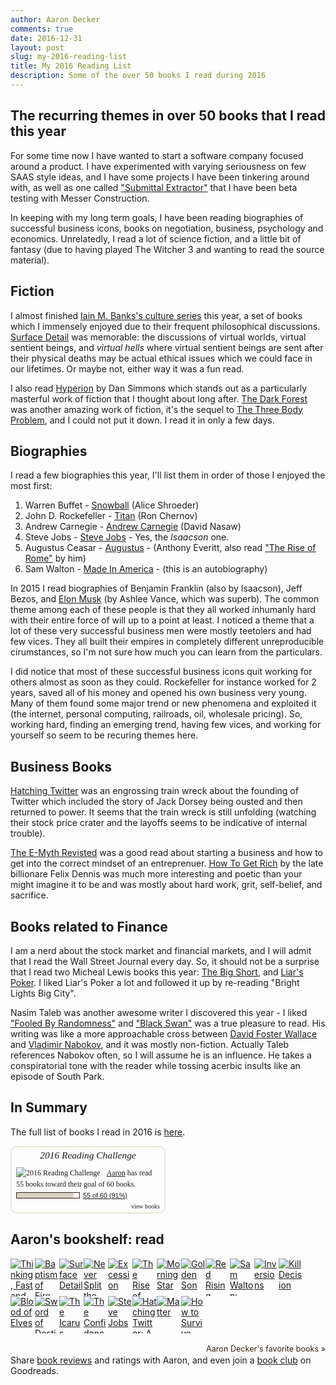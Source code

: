 ```yaml
---
author: Aaron Decker
comments: true
date: 2016-12-31
layout: post
slug: my-2016-reading-list
title: My 2016 Reading List
description: Some of the over 50 books I read during 2016
---
```



## The recurring themes in over 50 books that I read this year

For some time now I have wanted to start a software company focused around a product. I have experimented with varying seriousness on few SAAS style ideas, and I have some projects I have been tinkering around with, as well as one called ["Submittal Extractor"](http://submittalextractor.com/) that I have been beta testing with Messer Construction.

In keeping with my long term goals, I have been reading biographies of successful business icons, books on negotiation, business, psychology and economics. Unrelatedly, I read a lot of science fiction, and a little bit of fantasy (due to having played The Witcher 3 and wanting to read the source material).



## Fiction

I almost finished [Iain M. Banks's culture series](https://en.wikipedia.org/wiki/Culture_series) this year, a set of books which I immensely enjoyed due to their frequent philosophical discussions. [Surface Detail](http://amzn.to/2hIRHHf) was memorable: the discussions of virtual worlds, virtual sentient beings, and _virtual hells_ where virtual sentient beings are sent after their physical deaths may be actual ethical issues which we could face in our lifetimes. Or maybe not, either way it was a fun read.

I also read [Hyperion](http://amzn.to/2hNwKea) by Dan Simmons which stands out as a particularly masterful work of fiction that I thought about long after. [The Dark Forest](http://amzn.to/2hNpWNk) was another amazing work of fiction, it's the sequel to [The Three Body Problem](http://amzn.to/2gZ9v2m), and I could not put it down. I read it in only a few days.



## Biographies

I read a few biographies this year, I'll list them in order of those I enjoyed the most first:

 1. Warren Buffet - [Snowball](http://amzn.to/2gPe2AS) (Alice Shroeder)
 2. John D. Rockefeller - [Titan](http://amzn.to/2hW7XYt) (Ron Chernov)
 3. Andrew Carnegie - [Andrew Carnegie](http://amzn.to/2hIYKjo) (David Nasaw)
 4. Steve Jobs - [Steve Jobs](http://amzn.to/2hJa2GN) - Yes, the _Isaacson_ one.
 5. Augustus Ceasar - [Augustus](http://amzn.to/2gZkZmm) - (Anthony Everitt, also read ["The Rise of Rome"](http://amzn.to/2i3ALKF) by him)
 6. Sam Walton - [Made In America](http://amzn.to/2hIVN21) - (this is an autobiography)

In 2015 I read biographies of Benjamin Franklin (also by Isaacson), Jeff Bezos, and [Elon Musk](http://amzn.to/2i3pzxs) (by Ashlee Vance, which was superb). The common theme among each of these people is that they all worked inhumanly hard with their entire force of will up to a point at least. I noticed a theme that a lot of these very successful business men were mostly teetolers and had few vices. They all built their empires in completely different unreproducible cirumstances, so I'm not sure how much you can learn from the particulars.

I did notice that most of these successful business icons quit working for others almost as soon as they could. Rockefeller for instance worked for 2 years, saved all of his money and opened his own business very young. Many of them found some major trend or new phenomena and exploited it (the internet, personal computing, railroads, oil, wholesale pricing). So, working hard, finding an emerging trend, having few vices, and working for yourself so seem to be recuring themes here.


## Business Books

[Hatching Twitter](http://amzn.to/2gPhStI) was an engrossing train wreck about the founding of Twitter which included the story of Jack Dorsey being ousted and then returned to power. It seems that the train wreck is still unfolding (watching their stock price crater and the layoffs seems to be indicative of internal trouble).

[The E-Myth Revisted](http://amzn.to/2gZnEwh) was a good read about starting a business and how to get into the correct mindset of an entreprenuer. [How To Get Rich](http://amzn.to/2i3EEzg) by the late billionare Felix Dennis was much more interesting and poetic than your might imagine it to be and was mostly about hard work, grit, self-belief, and sacrifice.




## Books related to Finance

I am a nerd about the stock market and financial markets, and I will admit that I read the Wall Street Journal every day. So, it should not be a surprise that I read two Micheal Lewis books this year: [The Big Short](http://amzn.to/2gPnX9z), and [Liar's Poker](http://amzn.to/2hJ5eyu). I liked Liar's Poker a lot and followed it up by re-reading "Bright Lights Big City".

Nasim Taleb was another awesome writer I discovered this year - I liked ["Fooled By Randomness"](http://amzn.to/2i3vPFx) and ["Black Swan"](http://amzn.to/2hWkPxX) was a true pleasure to read. His writing was like a more approachable cross between [David Foster Wallace](https://en.wikipedia.org/wiki/David_Foster_Wallace) and [Vladimir Nabokov](https://en.wikipedia.org/wiki/Vladimir_Nabokov), and it was mostly non-fiction. Actually Taleb references Nabokov often, so I will assume he is an influence. He takes a conspiratorial tone with the reader while tossing acerbic insults like an episode of South Park.




## In Summary

The full list of books I read in 2016 is [here](https://www.goodreads.com/user_challenges/4534034).


<div id="gr_challenge_3890" style="border: 2px solid #EBE8D5; border-radius:10px; padding: 0px 7px 0px 7px; max-width:230px; min-height: 100px">
  <div id="gr_challenge_progress_body_3890" style="font-size: 12px; font-family: georgia,serif;line-height: 18px">
    <h3 style="margin: 4px 0 10px; font-weight: normal; text-align: center">
      <a style="text-decoration: none; font-family:georgia,serif;font-style:italic; font-size: 1.1em" href="https://www.goodreads.com/challenges/3890-2016-reading-challenge">2016 Reading Challenge</a>
    </h3>
        <div class="challengePic">
          <a href="https://www.goodreads.com/challenges/3890-2016-reading-challenge"><img alt="2016 Reading Challenge" style="float:left; margin-right: 10px; border: 0 none" src="https://images.gr-assets.com/challenges/1451432479p2/3890.jpg" /></a>
        </div>
      <div>
        <a href="https://www.goodreads.com/user/show/43934436-aaron-decker">Aaron</a> has
             read 55 books toward
             their goal of
             60 books.
      </div>
      <div style="width: 100px; margin: 4px 5px 5px 0; float: left; border: 1px solid #382110; height: 8px; overflow: hidden; background-color: #FFF">
        <div style="width: 91%; background-color: #D7D2C4; float: left"><span style="visibility:hidden">hide</span></div>
      </div>
      <div style="font-family: arial, verdana, helvetica, sans-serif;font-size:90%">
        <a href="https://www.goodreads.com/user_challenges/4534034">55 of 60 (91%)</a>
      </div>
        <div style="text-align: right;">
          <a style="text-decoration: none; font-size: 10px;" href="https://www.goodreads.com/user_challenges/4534034">view books</a>
        </div>
  </div>
	<script src="https://www.goodreads.com/user_challenges/widget/43934436-aaron-decker?challenge_id=3890&v=2"></script>
</div>



<style type="text/css" media="screen">
  .gr_grid_container {
    /* customize grid container div here. eg: width: 500px; */
  }

  .gr_grid_book_container {
    /* customize book cover container div here */
    float: left;
    width: 39px;
    height: 60px;
    padding: 0px 0px;
    overflow: hidden;
  }
</style>
<div id="gr_grid_widget_1482083590">
  <!-- Show static html as a placeholder in case js is not enabled - javascript include will override this if things work -->
      <h2>
<a style="text-decoration: none;" href="https://www.goodreads.com/review/list/43934436-aaron-decker?shelf=read&utm_medium=api&utm_source=grid_widget">Aaron's bookshelf: read</a>
</h2>
<div class="gr_grid_container">
<div class="gr_grid_book_container"><a title="Thinking, Fast and Slow" href="https://www.goodreads.com/book/show/11468377-thinking-fast-and-slow"><img alt="Thinking, Fast and Slow" border="0" src="https://images.gr-assets.com/books/1317793965s/11468377.jpg" /></a></div>
<div class="gr_grid_book_container"><a title="Baptism of Fire (The Witcher #5)" href="https://www.goodreads.com/book/show/18656031-baptism-of-fire"><img alt="Baptism of Fire" border="0" src="https://images.gr-assets.com/books/1443279182s/18656031.jpg" /></a></div>
<div class="gr_grid_book_container"><a title="Surface Detail" href="https://www.goodreads.com/book/show/7937744-surface-detail"><img alt="Surface Detail" border="0" src="https://images.gr-assets.com/books/1287893375s/7937744.jpg" /></a></div>
<div class="gr_grid_book_container"><a title="Never Split the Difference: Negotiating As If Your Life Depended On It" href="https://www.goodreads.com/book/show/26156469-never-split-the-difference"><img alt="Never Split the Difference: Negotiating As If Your Life Depended On It" border="0" src="https://images.gr-assets.com/books/1460910517s/26156469.jpg" /></a></div>
<div class="gr_grid_book_container"><a title="Excession (Culture, #5)" href="https://www.goodreads.com/book/show/12013.Excession"><img alt="Excession" border="0" src="https://images.gr-assets.com/books/1288930712s/12013.jpg" /></a></div>
<div class="gr_grid_book_container"><a title="The Rise of Rome: The Making of the World's Greatest Empire" href="https://www.goodreads.com/book/show/13155133-the-rise-of-rome"><img alt="The Rise of Rome: The Making of the World's Greatest Empire" border="0" src="https://images.gr-assets.com/books/1344368906s/13155133.jpg" /></a></div>
<div class="gr_grid_book_container"><a title="Morning Star (Red Rising, #3)" href="https://www.goodreads.com/book/show/18966806-morning-star"><img alt="Morning Star" border="0" src="https://images.gr-assets.com/books/1461354277s/18966806.jpg" /></a></div>
<div class="gr_grid_book_container"><a title="Golden Son (Red Rising, #2)" href="https://www.goodreads.com/book/show/18966819-golden-son"><img alt="Golden Son" border="0" src="https://images.gr-assets.com/books/1394684475s/18966819.jpg" /></a></div>
<div class="gr_grid_book_container"><a title="Red Rising (Red Rising, #1)" href="https://www.goodreads.com/book/show/15839976-red-rising"><img alt="Red Rising" border="0" src="https://images.gr-assets.com/books/1461354651s/15839976.jpg" /></a></div>
<div class="gr_grid_book_container"><a title="Sam Walton: Made In America" href="https://www.goodreads.com/book/show/10631.Sam_Walton"><img alt="Sam Walton: Made In America" border="0" src="https://images.gr-assets.com/books/1463939506s/10631.jpg" /></a></div>
<div class="gr_grid_book_container"><a title="Inversions (Culture, #6)" href="https://www.goodreads.com/book/show/12017.Inversions"><img alt="Inversions" border="0" src="https://images.gr-assets.com/books/1288930844s/12017.jpg" /></a></div>
<div class="gr_grid_book_container"><a title="Kill Decision" href="https://www.goodreads.com/book/show/15808659-kill-decision"><img alt="Kill Decision" border="0" src="https://images.gr-assets.com/books/1365395383s/15808659.jpg" /></a></div>
<div class="gr_grid_book_container"><a title="Blood of Elves (The Witcher, #3)" href="https://www.goodreads.com/book/show/6043781-blood-of-elves"><img alt="Blood of Elves" border="0" src="https://images.gr-assets.com/books/1443278828s/6043781.jpg" /></a></div>
<div class="gr_grid_book_container"><a title="Sword of Destiny (The Witcher, #2)" href="https://www.goodreads.com/book/show/18215192-sword-of-destiny"><img alt="Sword of Destiny" border="0" src="https://images.gr-assets.com/books/1443434136s/18215192.jpg" /></a></div>
<div class="gr_grid_book_container"><a title="The Icarus Deception: How High Will You Fly?" href="https://www.goodreads.com/book/show/15843041-the-icarus-deception"><img alt="The Icarus Deception: How High Will You Fly?" border="0" src="https://images.gr-assets.com/books/1355795227s/15843041.jpg" /></a></div>
<div class="gr_grid_book_container"><a title="The Confidence Game: Why We Fall for It . . . Every Time" href="https://www.goodreads.com/book/show/25387895-the-confidence-game"><img alt="The Confidence Game: Why We Fall for It . . . Every Time" border="0" src="https://images.gr-assets.com/books/1440853071s/25387895.jpg" /></a></div>
<div class="gr_grid_book_container"><a title="Steve Jobs" href="https://www.goodreads.com/book/show/11084145-steve-jobs"><img alt="Steve Jobs" border="0" src="https://images.gr-assets.com/books/1327861368s/11084145.jpg" /></a></div>
<div class="gr_grid_book_container"><a title="Hatching Twitter: A True Story of Money, Power, Friendship, and Betrayal" href="https://www.goodreads.com/book/show/18656827-hatching-twitter"><img alt="Hatching Twitter: A True Story of Money, Power, Friendship, and Betrayal" border="0" src="https://images.gr-assets.com/books/1381332539s/18656827.jpg" /></a></div>
<div class="gr_grid_book_container"><a title="Matter" href="https://www.goodreads.com/book/show/886066.Matter"><img alt="Matter" border="0" src="https://images.gr-assets.com/books/1327954631s/886066.jpg" /></a></div>
<div class="gr_grid_book_container"><a title="How to Survive Without a Salary: Learning How to Live the Conserver Lifestyle" href="https://www.goodreads.com/book/show/579946.How_to_Survive_Without_a_Salary"><img alt="How to Survive Without a Salary: Learning How to Live the Conserver Lifestyle" border="0" src="https://images.gr-assets.com/books/1388198492s/579946.jpg" /></a></div>
<br style="clear: both"/><br/><a class="gr_grid_branding" style="font-size: .9em; color: #382110; text-decoration: none; float: right; clear: both" href="https://www.goodreads.com/user/show/43934436-aaron-decker">Aaron Decker's favorite books »</a>
<noscript><br/>Share <a href="/">book reviews</a> and ratings with Aaron, and even join a <a href="/group">book club</a> on Goodreads.</noscript>
</div>

</div>
<script src="https://www.goodreads.com/review/grid_widget/43934436.Aaron's%20bookshelf:%20read?cover_size=small&hide_link=&hide_title=&num_books=50&order=d&shelf=read&sort=date_read&widget_id=1482083590" type="text/javascript" charset="utf-8"></script>
